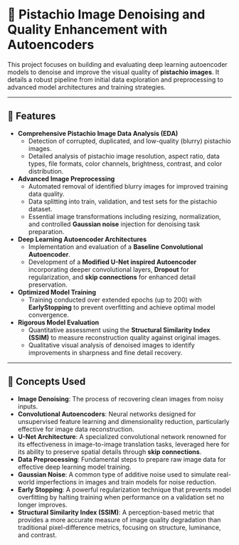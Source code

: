 # 🌰 Pistachio Image Denoising and Quality Enhancement with Autoencoders

This project focuses on building and evaluating deep learning autoencoder models to denoise and improve the visual quality of **pistachio images**. It details a robust pipeline from initial data exploration and preprocessing to advanced model architectures and training strategies.

---

## 🔧 Features

* **Comprehensive Pistachio Image Data Analysis (EDA)**
    * Detection of corrupted, duplicated, and low-quality (blurry) pistachio images.
    * Detailed analysis of pistachio image resolution, aspect ratio, data types, file formats, color channels, brightness, contrast, and color distribution.
* **Advanced Image Preprocessing**
    * Automated removal of identified blurry images for improved training data quality.
    * Data splitting into train, validation, and test sets for the pistachio dataset.
    * Essential image transformations including resizing, normalization, and controlled **Gaussian noise** injection for denoising task preparation.
* **Deep Learning Autoencoder Architectures**
    * Implementation and evaluation of a **Baseline Convolutional Autoencoder**.
    * Development of a **Modified U-Net inspired Autoencoder** incorporating deeper convolutional layers, **Dropout** for regularization, and **skip connections** for enhanced detail preservation.
* **Optimized Model Training**
    * Training conducted over extended epochs (up to 200) with **EarlyStopping** to prevent overfitting and achieve optimal model convergence.
* **Rigorous Model Evaluation**
    * Quantitative assessment using the **Structural Similarity Index (SSIM)** to measure reconstruction quality against original images.
    * Qualitative visual analysis of denoised images to identify improvements in sharpness and fine detail recovery.

---

## 🧠 Concepts Used

* **Image Denoising**: The process of recovering clean images from noisy inputs.
* **Convolutional Autoencoders**: Neural networks designed for unsupervised feature learning and dimensionality reduction, particularly effective for image data reconstruction.
* **U-Net Architecture**: A specialized convolutional network renowned for its effectiveness in image-to-image translation tasks, leveraged here for its ability to preserve spatial details through **skip connections**.
* **Data Preprocessing**: Fundamental steps to prepare raw image data for effective deep learning model training.
* **Gaussian Noise**: A common type of additive noise used to simulate real-world imperfections in images and train models for noise reduction.
* **Early Stopping**: A powerful regularization technique that prevents model overfitting by halting training when performance on a validation set no longer improves.
* **Structural Similarity Index (SSIM)**: A perception-based metric that provides a more accurate measure of image quality degradation than traditional pixel-difference metrics, focusing on structure, luminance, and contrast.
